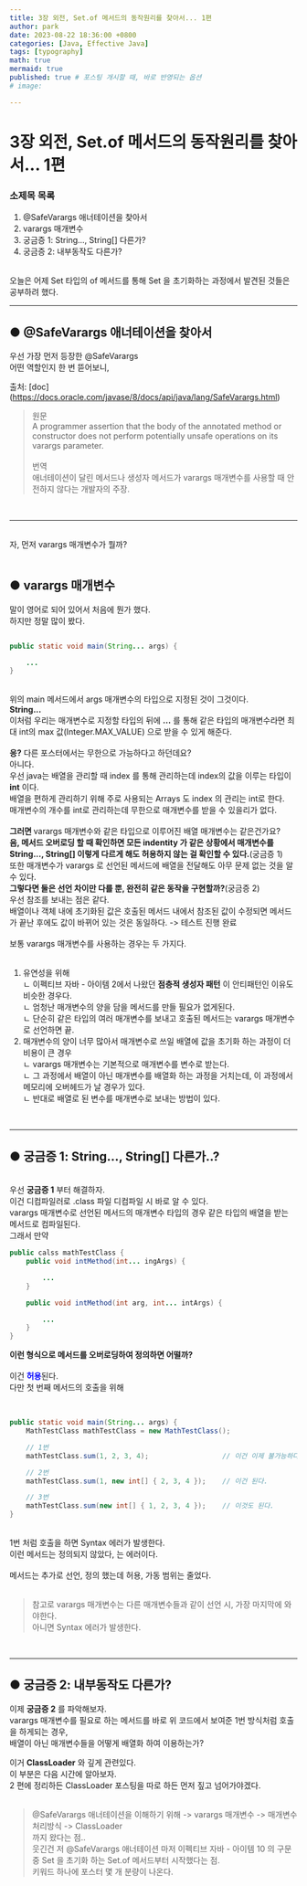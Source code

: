 ```yaml
---
title: 3장 외전, Set.of 메서드의 동작원리를 찾아서... 1편
author: park
date: 2023-08-22 18:36:00 +0800
categories: [Java, Effective Java]
tags: [typography]
math: true
mermaid: true
published: true # 포스팅 개시할 때, 바로 반영되는 옵션
# image: 

---
```


# 3장 외전, Set.of 메서드의 동작원리를 찾아서... 1편

### 소제목 목록

1. @SafeVarargs 애너테이션을 찾아서<br>
2. varargs 매개변수<br>
3. 궁금증 1: String..., String[] 다른가?<br>
4. 궁금증 2: 내부동작도 다른가?<br>

<br>
오늘은 어제 Set 타입의 of 메서드를 통해 Set 을 초기화하는 과정에서 발견된 것들은 공부하려 했다.<br> 

---

## ● @SafeVarargs 애너테이션을 찾아서

우선 가장 먼저 등장한 @SafeVarargs<br>
어떤 역할인지 한 번 뜯어보니, <br>

출처: [doc] (https://docs.oracle.com/javase/8/docs/api/java/lang/SafeVarargs.html)

> 원문<br>
> A programmer assertion that the body of the annotated method or constructor does not perform potentially unsafe operations on its varargs parameter.<br>
> <br>
> 번역<br>
> 애너테이션이 달린 메서드나 생성자 메서드가 varargs 매개변수를 사용할 때 안전하지 않다는 개발자의 주장.<br>

<br>

---

<br>
자, 먼저 varargs 매개변수가 뭘까?<br>

<br>

## ● varargs 매개변수

말이 영어로 되어 있어서 처음에 뭔가 했다.<br>
하지만 정말 많이 봤다.<br>

```java

public static void main(String... args) {

    ...
}

```

<br>
위의 main 메서드에서 args 매개변수의 타입으로 지정된 것이 그것이다.<br>
<b>String...</b><br>
이처럼 우리는 매개변수로 지정할 타입의 뒤에 <b>...</b> 를 통해 같은 타입의 매개변수라면 최대 int의 max 값(Integer.MAX_VALUE) 으로 받을 수 있게 해준다.<br>
<br>
<b>응?</b> 다른 포스터에서는 무한으로 가능하다고 하던데요?<br>
아니다.<br>
우선 java는 배열을 관리할 때 index 를 통해 관리하는데 index의 값을 이루는 타입이 <b>int</b> 이다.<br>
배열을 편하게 관리하기 위해 주로 사용되는 Arrays 도 index 의 관리는 int로 한다.<br>
매개변수의 개수를 int로 관리하는데 무한으로 매개변수를 받을 수 있을리가 없다.<br>
<br>
<b>그러면 </b> varargs 매개변수와 같은 타입으로 이루어진 배열 매개변수는 같은건가요?<br>
<b>음, 메서드 오버로딩 할 때 확인하면 모든 indentity 가 같은 상황에서 매개변수를 String..., String[] 이렇게 다르게 해도 허용하지 않는 걸 확인할 수 있다.</b>(궁금증 1)<br>
또한 매개변수가 varargs 로 선언된 메서드에 배열을 전달해도 아무 문제 없는 것을 알 수 있다.<br>
<b>그렇다면 둘은 선언 차이만 다를 뿐, 완전히 같은 동작을 구현할까?</b>(궁금증 2)<br>
우선 참조를 보내는 점은 같다.<br>
배열이나 객체 내에 초기화된 값은 호출된 메서드 내에서 참조된 값이 수정되면 메서드가 끝난 후에도 값이 바뀌어 있는 것은 동일하다. -> 테스트 진행 완료<br>
<br>
보통 varargs 매개변수를 사용하는 경우는 두 가지다.<br>
<br>

1. 유연성을 위해<br>
    ㄴ 이펙티브 자바 - 아이템 2에서 나왔던 <b>점층적 생성자 패턴</b> 이 안티패턴인 이유도 비슷한 경우다.<br>
    ㄴ 엄청난 매개변수의 양을 담을 메서드를 만들 필요가 없게된다.<br>
    ㄴ 단순히 같은 타입의 여러 매개변수를 보내고 호출된 메서드는 varargs 매개변수로 선언하면 끝.<br>
2. 매개변수의 양이 너무 많아서 매개변수로 쓰일 배열에 값을 초기화 하는 과정이 더 비용이 큰 경우<br>
    ㄴ varargs 매개변수는 기본적으로 매개변수를 변수로 받는다.<br>
    ㄴ 그 과정에서 배열이 아닌 매개변수를 배열화 하는 과정을 거치는데, 이 과정에서 메모리에 오버헤드가 날 경우가 있다.<br>
    ㄴ 반대로 배열로 된 변수를 매개변수로 보내는 방법이 있다.<br>

<br>

---

## ● 궁금증 1: String..., String[] 다른가..?

<br>
우선 <b>궁금증 1</b> 부터 해결하자.<br>
이건 디컴파일러로 .class 파일 디컴파일 시 바로 알 수 있다.<br>
varargs 매개변수로 선언된 메서드의 매개변수 타입의 경우 같은 타입의 배열을 받는 메서드로 컴파일된다.<br>
그래서 만약<br>

```java
public calss mathTestClass {
    public void intMethod(int... ingArgs) {

        ...
    }

    public void intMethod(int arg, int... intArgs) {

        ...
    }
}
```

<b>이런 형식으로 메서드를 오버로딩하여 정의하면 어떨까?</b><br>
<br>
이건 <b style="color: blue;">허용</b>된다.<br>
다만 첫 번째 메서드의 호출을 위해<br>
<br>

```java

public static void main(String... args) {
    MathTestClass mathTestClass = new MathTestClass();

    // 1번
    mathTestClass.sum(1, 2, 3, 4);                  // 이건 이제 불가능하다. -> 에러

    // 2번
    mathTestClass.sum(1, new int[] { 2, 3, 4 });    // 이건 된다.

    // 3번
    mathTestClass.sum(new int[] { 1, 2, 3, 4 });    // 이것도 된다.
}

```

<br>
1번 처럼 호출을 하면 Syntax 에러가 발생한다.<br>
이런 메서드는 정의되지 않았다, 는 에러이다.<br>
<br>
메서드는 추가로 선언, 정의 했는데 허용, 가동 범위는 줄었다.<br>
<br>

> 참고로 varargs 매개변수는 다른 매개변수들과 같이 선언 시, 가장 마지막에 와야한다.<br>
> 아니면 Syntax 에러가 발생한다.<br>

<br>

---

## ● 궁금증 2: 내부동작도 다른가?

이제 <b>궁금증 2</b> 를 파악해보자.<br>
varargs 매개변수를 필요로 하는 메서드를 바로 위 코드에서 보여준 1번 방식처럼 호출을 하게되는 경우,<br>
배열이 아닌 매개변수들을 어떻게 배열화 하여 이용하는가?<br>

이거 <b>ClassLoader</b> 와 깊게 관련있다.<br>
이 부분은 다음 시간에 알아보자.<br>
2 편에 정리하든 ClassLoader 포스팅을 따로 하든 먼저 짚고 넘어가야겠다.<br>
<br>

> @SafeVarargs 애너테이션을 이해하기 위해 -> varargs 매개변수 -> 매개변수 처리방식 -> ClassLoader<br>
> 까지 왔다는 점..<br>
> 웃긴건 저 @SafeVarargs 애너테이션 마저 이펙티브 자바 - 아이템 10 의 구문 중 Set 을 초기화 하는 Set.of 메서드부터 시작했다는 점.<br>
> 키워드 하나에 포스터 몇 개 분량이 나온다.<br>